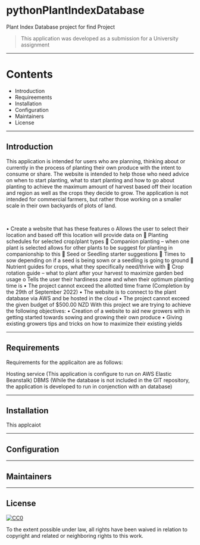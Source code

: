 # pythonPlantIndexDatabase
Plant Index Database project for find Project
<br>

>This application was developed as a submission for a University assignment

---
 # Contents
 
 - Introduction
 - Requireements
 - Installation
 - Configuration
 - Maintainers
 - License

---
## Introduction

This application is intended for users who are planning, thinking about or currently in the process of planting their own produce with the intent to consume or share. The website is intended to help those who need advice on when to start planting, what to start planting and how to go about planting to achieve the maximum amount of harvest based off their location and region as well as the crops they decide to grow. The application is not intended for commercial farmers, but rather those working on a smaller scale in their own backyards of plots of land. 

<br>

•	Create a website that has these features
o	 Allows the user to select their location and based off this location will provide data on
	Planting schedules for selected crop/plant types 
	Companion planting – when one plant is selected allows for other plants to be suggest for planting in companionship to this
	Seed or Seedling starter suggestions
	Times to sow depending on if a seed is being sown or a seedling is going to ground
	Nutrient guides for crops, what they specifically need/thrive with
	Crop rotation guide – what to plant after your harvest to maximize garden bed usage
o	Tells the user their hardiness zone and when their optimum planting time is
•	The project cannot exceed the allotted time frame (Completion by the 29th of September 2022)
•	The website is to connect to the plant database via AWS and be hosted in the cloud
•	The project cannot exceed the given budget of $500.00 NZD
With this project we are trying to achieve the following objectives:
•	Creation of a website to aid new growers with in getting started towards sowing and growing their own produce
•	Giving existing growers tips and tricks on how to maximize their existing yields

---

## Requirements

Requirements for the applicaiton are as follows:

Hosting service (This application is configure to run on AWS Elastic Beanstalk)
DBMS (While the database is not included in the GIT repository, the application is developed to run in conjenction with an database)

---

## Installation

This applcaiot

---

## Configuration



---
## Maintainers


---
## License

[![CC0](https://licensebuttons.net/p/zero/1.0/88x31.png)](https://creativecommons.org/publicdomain/zero/1.0/)

To the extent possible under law, all rights have been waived in relation to copyright and related or neighboring rights to this work.
